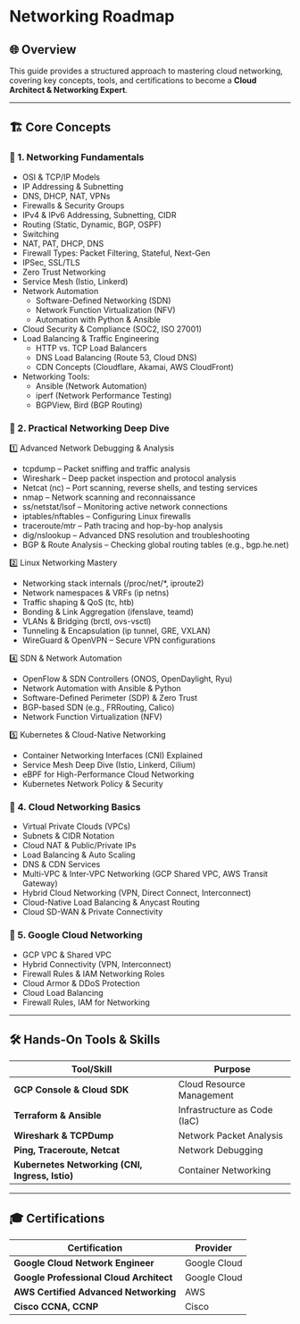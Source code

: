 # Networking Roadmap

## 🌐 Overview
This guide provides a structured approach to mastering cloud networking, covering key concepts, tools, and certifications to become a **Cloud Architect & Networking Expert**.

---

## 🏗️ Core Concepts
### 🔹 1. Networking Fundamentals
- OSI & TCP/IP Models
- IP Addressing & Subnetting
- DNS, DHCP, NAT, VPNs
- Firewalls & Security Groups
- IPv4 & IPv6 Addressing, Subnetting, CIDR
- Routing (Static, Dynamic, BGP, OSPF)
- Switching
- NAT, PAT, DHCP, DNS
- Firewall Types: Packet Filtering, Stateful, Next-Gen
- IPSec, SSL/TLS
- Zero Trust Networking
- Service Mesh (Istio, Linkerd)
- Network Automation
  - Software-Defined Networking (SDN)
  - Network Function Virtualization (NFV)
  - Automation with Python & Ansible
- Cloud Security & Compliance (SOC2, ISO 27001)
- Load Balancing & Traffic Engineering
  - HTTP vs. TCP Load Balancers
  - DNS Load Balancing (Route 53, Cloud DNS)
  - CDN Concepts (Cloudflare, Akamai, AWS CloudFront)
- Networking Tools:
  - Ansible (Network Automation)
  - iperf (Network Performance Testing)
  - BGPView, Bird (BGP Routing)

### 🔹 2. Practical Networking Deep Dive

1️⃣ Advanced Network Debugging & Analysis

- tcpdump – Packet sniffing and traffic analysis
- Wireshark – Deep packet inspection and protocol analysis
- Netcat (nc) – Port scanning, reverse shells, and testing services
- nmap – Network scanning and reconnaissance
- ss/netstat/lsof – Monitoring active network connections
- iptables/nftables – Configuring Linux firewalls
- traceroute/mtr – Path tracing and hop-by-hop analysis
- dig/nslookup – Advanced DNS resolution and troubleshooting
- BGP & Route Analysis – Checking global routing tables (e.g., bgp.he.net)

2️⃣ Linux Networking Mastery

- Networking stack internals (/proc/net/*, iproute2)
- Network namespaces & VRFs (ip netns)
- Traffic shaping & QoS (tc, htb)
- Bonding & Link Aggregation (ifenslave, teamd)
- VLANs & Bridging (brctl, ovs-vsctl)
- Tunneling & Encapsulation (ip tunnel, GRE, VXLAN)
- WireGuard & OpenVPN – Secure VPN configurations



4️⃣ SDN & Network Automation

- OpenFlow & SDN Controllers (ONOS, OpenDaylight, Ryu)
- Network Automation with Ansible & Python
- Software-Defined Perimeter (SDP) & Zero Trust
- BGP-based SDN (e.g., FRRouting, Calico)
- Network Function Virtualization (NFV)

5️⃣ Kubernetes & Cloud-Native Networking

- Container Networking Interfaces (CNI) Explained
- Service Mesh Deep Dive (Istio, Linkerd, Cilium)
- eBPF for High-Performance Cloud Networking
- Kubernetes Network Policy & Security



### 🔹 4. Cloud Networking Basics

- Virtual Private Clouds (VPCs)
- Subnets & CIDR Notation
- Cloud NAT & Public/Private IPs
- Load Balancing & Auto Scaling
- DNS & CDN Services
- Multi-VPC & Inter-VPC Networking (GCP Shared VPC, AWS Transit Gateway)
- Hybrid Cloud Networking (VPN, Direct Connect, Interconnect)
- Cloud-Native Load Balancing & Anycast Routing
- Cloud SD-WAN & Private Connectivity


### 🔹 5. Google Cloud Networking

- GCP VPC & Shared VPC
- Hybrid Connectivity (VPN, Interconnect)
- Firewall Rules & IAM Networking Roles
- Cloud Armor & DDoS Protection
- Cloud Load Balancing
- Firewall Rules, IAM for Networking


---

## 🛠 Hands-On Tools & Skills
| **Tool/Skill** | **Purpose** |
|--------------|-------------|
| **GCP Console & Cloud SDK** | Cloud Resource Management |
| **Terraform & Ansible** | Infrastructure as Code (IaC) |
| **Wireshark & TCPDump** | Network Packet Analysis |
| **Ping, Traceroute, Netcat** | Network Debugging |
| **Kubernetes Networking (CNI, Ingress, Istio)** | Container Networking |

---

## 🎓 Certifications 
| **Certification** | **Provider** |
|----------------|-------------|
| **Google Cloud Network Engineer** | Google Cloud |
| **Google Professional Cloud Architect** | Google Cloud |
| **AWS Certified Advanced Networking** | AWS |
| **Cisco CCNA, CCNP** | Cisco |


